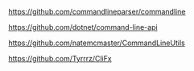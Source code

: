 https://github.com/commandlineparser/commandline

https://github.com/dotnet/command-line-api

https://github.com/natemcmaster/CommandLineUtils

https://github.com/Tyrrrz/CliFx

